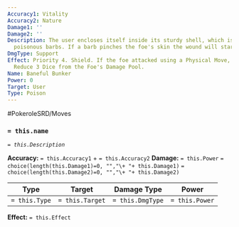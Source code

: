 ```yaml
---
Accuracy1: Vitality
Accuracy2: Nature
Damage1: ''
Damage2: ''
Description: The user encloses itself inside its sturdy shell, which is covered by
  poisonous barbs. If a barb pinches the foe's skin the wound will start to fester.
DmgType: Support
Effect: Priority 4. Shield. If the foe attacked using a Physical Move, it is now Poisoned.
  Reduce 3 Dice from the Foe's Damage Pool.
Name: Baneful Bunker
Power: 0
Target: User
Type: Poison
---
```


#PokeroleSRD/Moves

### `= this.name` 
*`= this.Description`*

**Accuracy:** `= this.Accuracy1` + `= this.Accuracy2`
**Damage:** `= this.Power` `= choice(length(this.Damage1)=0, "","\+ "+ this.Damage1)` `= choice(length(this.Damage2)=0, "","\+ "+ this.Damage2)`

| Type          | Target          | Damage Type          | Power          |
| ------------- | --------------- | ---------------- | -------------- |
| `= this.Type` | `= this.Target` | `= this.DmgType` | `= this.Power` | 

**Effect:** `= this.Effect`